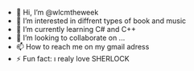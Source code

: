 - 👋 Hi, I’m @wlcmtheweek
- 👀 I’m interested in diffrent types of book and music
- 🌱 I’m currently learning C# and C++
- 💞️ I’m looking to collaborate on ...
- 📫 How to reach me on my gmail adress
- ⚡ Fun fact: ı realy love SHERLOCK

<!---
wlcmtheweek/wlcmtheweek is a ✨ special ✨ repository because its `README.md` (this file) appears on your GitHub profile.
You can click the Preview link to take a look at your changes.
--->
